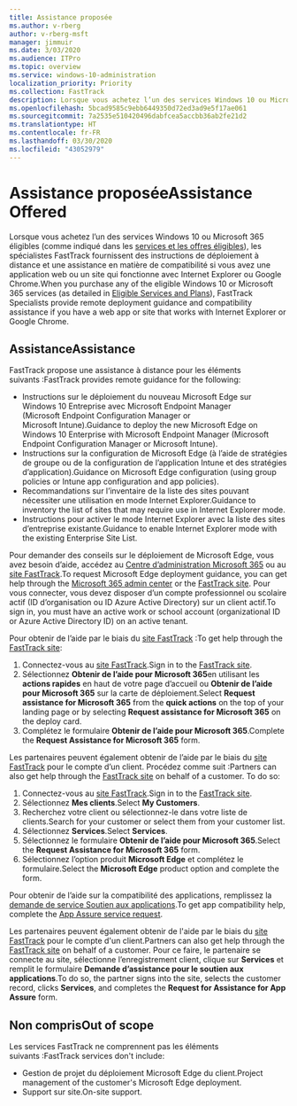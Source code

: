 ```yaml
---
title: Assistance proposée
ms.author: v-rberg
author: v-rberg-msft
manager: jimmuir
ms.date: 3/03/2020
ms.audience: ITPro
ms.topic: overview
ms.service: windows-10-administration
localization_priority: Priority
ms.collection: FastTrack
description: Lorsque vous achetez l’un des services Windows 10 ou Microsoft 365 (comme indiqué dans les services et les offres éligibles), les spécialistes FastTrack fournissent des instructions de déploiement à distance et une assistance en matière de compatibilité si vous avez une application web ou un site qui fonctionne avec Internet Explorer ou Google Chrome.
ms.openlocfilehash: 5bcad9585c9ebb6449350d72ed3ad9e5f17ae061
ms.sourcegitcommit: 7a2535e510420496dabfcea5accbb36ab2fe21d2
ms.translationtype: HT
ms.contentlocale: fr-FR
ms.lasthandoff: 03/30/2020
ms.locfileid: "43052979"
---
```

# <a name="assistance-offered"></a><span data-ttu-id="57ae3-103">Assistance proposée</span><span class="sxs-lookup"><span data-stu-id="57ae3-103">Assistance Offered</span></span>

<span data-ttu-id="57ae3-104">Lorsque vous achetez l’un des services Windows 10 ou Microsoft 365 éligibles (comme indiqué dans les [services et les offres éligibles](M365-eligible-services-and-plans.md)), les spécialistes FastTrack fournissent des instructions de déploiement à distance et une assistance en matière de compatibilité si vous avez une application web ou un site qui fonctionne avec Internet Explorer ou Google Chrome.</span><span class="sxs-lookup"><span data-stu-id="57ae3-104">When you purchase any of the eligible Windows 10 or Microsoft 365 services (as detailed in [Eligible Services and Plans](M365-eligible-services-and-plans.md)), FastTrack Specialists provide remote deployment guidance and compatibility assistance if you have a web app or site that works with Internet Explorer or Google Chrome.</span></span> 

## <a name="assistance"></a><span data-ttu-id="57ae3-105">Assistance</span><span class="sxs-lookup"><span data-stu-id="57ae3-105">Assistance</span></span>

<span data-ttu-id="57ae3-106">FastTrack propose une assistance à distance pour les éléments suivants :</span><span class="sxs-lookup"><span data-stu-id="57ae3-106">FastTrack provides remote guidance for the following:</span></span>
- <span data-ttu-id="57ae3-107">Instructions sur le déploiement du nouveau Microsoft Edge sur Windows 10 Entreprise avec Microsoft Endpoint Manager (Microsoft Endpoint Configuration Manager or Microsoft Intune).</span><span class="sxs-lookup"><span data-stu-id="57ae3-107">Guidance to deploy the new Microsoft Edge on Windows 10 Enterprise with Microsoft Endpoint Manager (Microsoft Endpoint Configuration Manager or Microsoft Intune).</span></span>
- <span data-ttu-id="57ae3-108">Instructions sur la configuration de Microsoft Edge (à l’aide de stratégies de groupe ou de la configuration de l’application Intune et des stratégies d’application).</span><span class="sxs-lookup"><span data-stu-id="57ae3-108">Guidance on Microsoft Edge configuration (using group policies or Intune app configuration and app policies).</span></span>
- <span data-ttu-id="57ae3-109">Recommandations sur l’inventaire de la liste des sites pouvant nécessiter une utilisation en mode Internet Explorer.</span><span class="sxs-lookup"><span data-stu-id="57ae3-109">Guidance to inventory the list of sites that may require use in Internet Explorer mode.</span></span>
- <span data-ttu-id="57ae3-110">Instructions pour activer le mode Internet Explorer avec la liste des sites d’entreprise existante.</span><span class="sxs-lookup"><span data-stu-id="57ae3-110">Guidance to enable Internet Explorer mode with the existing Enterprise Site List.</span></span>

<span data-ttu-id="57ae3-111">Pour demander des conseils sur le déploiement de Microsoft Edge, vous avez besoin d’aide, accédez au [Centre d’administration Microsoft 365](https://go.microsoft.com/fwlink/?linkid=2032704) ou au [site FastTrack](https://go.microsoft.com/fwlink/?linkid=780698).</span><span class="sxs-lookup"><span data-stu-id="57ae3-111">To request Microsoft Edge deployment guidance, you can get help through the [Microsoft 365 admin center](https://go.microsoft.com/fwlink/?linkid=2032704) or the [FastTrack site](https://go.microsoft.com/fwlink/?linkid=780698).</span></span> <span data-ttu-id="57ae3-112">Pour vous connecter, vous devez disposer d’un compte professionnel ou scolaire actif (ID d’organisation ou ID Azure Active Directory) sur un client actif.</span><span class="sxs-lookup"><span data-stu-id="57ae3-112">To sign in, you must have an active work or school account (organizational ID or Azure Active Directory ID) on an active tenant.</span></span> 

<span data-ttu-id="57ae3-113">Pour obtenir de l’aide par le biais du [site FastTrack](https://go.microsoft.com/fwlink/?linkid=780698) :</span><span class="sxs-lookup"><span data-stu-id="57ae3-113">To get help through the [FastTrack site](https://go.microsoft.com/fwlink/?linkid=780698):</span></span> 
1.    <span data-ttu-id="57ae3-114">Connectez-vous au [site FastTrack](https://go.microsoft.com/fwlink/?linkid=780698).</span><span class="sxs-lookup"><span data-stu-id="57ae3-114">Sign in to the [FastTrack site](https://go.microsoft.com/fwlink/?linkid=780698).</span></span> 
2.    <span data-ttu-id="57ae3-115">Sélectionnez **Obtenir de l’aide pour Microsoft 365**en utilisant les **actions rapides** en haut de votre page d’accueil ou **Obtenir de l’aide pour Microsoft 365** sur la carte de déploiement.</span><span class="sxs-lookup"><span data-stu-id="57ae3-115">Select **Request assistance for Microsoft 365** from the **quick actions** on the top of your landing page or by selecting **Request assistance for Microsoft 365** on the deploy card.</span></span>
3.    <span data-ttu-id="57ae3-116">Complétez le formulaire **Obtenir de l’aide pour Microsoft 365**.</span><span class="sxs-lookup"><span data-stu-id="57ae3-116">Complete the **Request Assistance for Microsoft 365** form.</span></span>
  
<span data-ttu-id="57ae3-p102">Les partenaires peuvent également obtenir de l’aide par le biais du [site FastTrack](https://go.microsoft.com/fwlink/?linkid=780698) pour le compte d’un client. Procédez comme suit :</span><span class="sxs-lookup"><span data-stu-id="57ae3-p102">Partners can also get help through the [FastTrack site](https://go.microsoft.com/fwlink/?linkid=780698) on behalf of a customer. To do so:</span></span>
1.    <span data-ttu-id="57ae3-119">Connectez-vous au [site FastTrack](https://go.microsoft.com/fwlink/?linkid=780698).</span><span class="sxs-lookup"><span data-stu-id="57ae3-119">Sign in to the [FastTrack site](https://go.microsoft.com/fwlink/?linkid=780698).</span></span> 
2.    <span data-ttu-id="57ae3-120">Sélectionnez **Mes clients**.</span><span class="sxs-lookup"><span data-stu-id="57ae3-120">Select **My Customers**.</span></span>
3.    <span data-ttu-id="57ae3-121">Recherchez votre client ou sélectionnez-le dans votre liste de clients.</span><span class="sxs-lookup"><span data-stu-id="57ae3-121">Search for your customer or select them from your customer list.</span></span>
4.    <span data-ttu-id="57ae3-122">Sélectionnez **Services**.</span><span class="sxs-lookup"><span data-stu-id="57ae3-122">Select **Services**.</span></span>
5.    <span data-ttu-id="57ae3-123">Sélectionnez le formulaire **Obtenir de l’aide pour Microsoft 365**.</span><span class="sxs-lookup"><span data-stu-id="57ae3-123">Select the **Request Assistance for Microsoft 365** form.</span></span>
6.    <span data-ttu-id="57ae3-124">Sélectionnez l’option produit **Microsoft Edge** et complétez le formulaire.</span><span class="sxs-lookup"><span data-stu-id="57ae3-124">Select the **Microsoft Edge** product option and complete the form.</span></span>
 
<span data-ttu-id="57ae3-125">Pour obtenir de l’aide sur la compatibilité des applications, remplissez la [demande de service Soutien aux applications](https://go.microsoft.com/fwlink/?linkid=2022721).</span><span class="sxs-lookup"><span data-stu-id="57ae3-125">To get app compatibility help, complete the [App Assure service request](https://go.microsoft.com/fwlink/?linkid=2022721).</span></span>

<span data-ttu-id="57ae3-126">Les partenaires peuvent également obtenir de l'aide par le biais du [site FastTrack](https://go.microsoft.com/fwlink/?linkid=780698) pour le compte d'un client.</span><span class="sxs-lookup"><span data-stu-id="57ae3-126">Partners can also get help through the [FastTrack site](https://go.microsoft.com/fwlink/?linkid=780698) on behalf of a customer.</span></span> <span data-ttu-id="57ae3-127">Pour ce faire, le partenaire se connecte au site, sélectionne l’enregistrement client, clique sur **Services** et remplit le formulaire **Demande d’assistance pour le soutien aux applications**.</span><span class="sxs-lookup"><span data-stu-id="57ae3-127">To do so, the partner signs into the site, selects the customer record, clicks **Services**, and completes the **Request for Assistance for App Assure** form.</span></span>

## <a name="out-of-scope"></a><span data-ttu-id="57ae3-128">Non compris</span><span class="sxs-lookup"><span data-stu-id="57ae3-128">Out of scope</span></span>

<span data-ttu-id="57ae3-129">Les services FastTrack ne comprennent pas les éléments suivants :</span><span class="sxs-lookup"><span data-stu-id="57ae3-129">FastTrack services don't include:</span></span>
- <span data-ttu-id="57ae3-130">Gestion de projet du déploiement Microsoft Edge du client.</span><span class="sxs-lookup"><span data-stu-id="57ae3-130">Project management of the customer's Microsoft Edge deployment.</span></span>
- <span data-ttu-id="57ae3-131">Support sur site.</span><span class="sxs-lookup"><span data-stu-id="57ae3-131">On-site support.</span></span>

